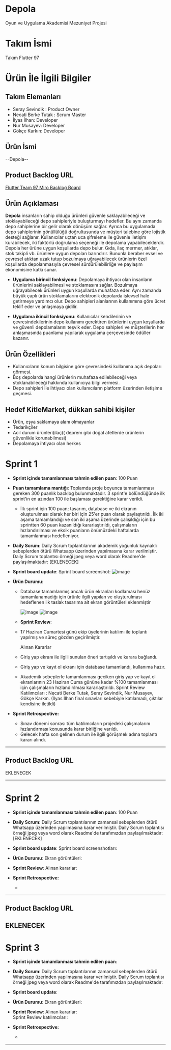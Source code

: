 # Depola
Oyun ve Uygulama Akademisi Mezuniyet Projesi

# **Takım İsmi**

Takım Flutter 97

# Ürün İle İlgili Bilgiler

## Takım Elemanları
- Seray Sevindik : Product Owner
- Necati Berke Tutak : Scrum Master
- İlyas İlhan: Developer
- Nur Musayev: Developer
- Gökçe Karkın: Developer

## Ürün İsmi

--Depola--

## Product Backlog URL

[Flutter Team 97 Miro Backlog Board](https://miro.com/app/board/uXjVM93CpDA=/)

## Ürün Açıklaması

  **Depola** insanların sahip olduğu ürünleri güvenle saklayabileceği ve stoklayabileceği depo sahipleriyle buluşturmayı  hedefler. Bu aynı zamanda depo sahiplerine bir gelir olarak dönüşüm sağlar.  Ayrıca bu uygulamada depo sahiplerinin gönüllülüğü doğrultusunda ve müşteri talebine göre lojistik desteği sağlanır. Kullanıcılar uçtan uca şifreleme ile güvenle iletişim kurabilecek, iki faktörlü doğrulama seçeneği ile depolama yapabileceklerdir. Depola her ürüne uygun koşullarda depo bulur. Gıda, ilaç mermer, atıklar, stok takipli vb. ürünlere uygun depoları barındırır. Bununla beraber evsel ve çevresel atıktan uzak tutup bozulmaya uğrayabilecek ürünlerin özel koşullarda depolanmasıyla çevresel sürdürülebilirliğe ve paylaşım ekonomisine katkı sunar. 
    
- **Uygulama birincil fonksiyonu**: Depolamaya ihtiyacı olan insanların ürünlerini saklayabilmesi ve stoklamasını sağlar. Bozulmaya uğrayabilecek ürünleri uygun koşullarda muhafaza eder. Aynı zamanda büyük çaplı ürün stoklamalarını elektronik depolarda işlevsel hale getirmeye yardımcı olur. Depo sahipleri alanlarının kullanımına göre ücret teklif eder ve anlaşmaya gidilir.

- **Uygulama ikincil fonksiyonu**: Kullanıcılar kendilerinin ve çevresindekilerinin depo kullanımı gerektiren ürünlerini uygun koşullarda ve güvenli depolamalarını teşvik eder. Depo sahipleri ve müşterilerin her anlaşmasında puanlama yapılarak uygulama çerçevesinde ödüller kazanır.

## Ürün Özellikleri
 - Kullanıcıların konum bilgisine göre çevresindeki kullanıma açık depoları görmesi.
 - Boş depolarda hangi ürünlerin muhafaza edilebileceği veya stoklanabileceği hakkında kullanıcıya bilgi vermesi.
 - Depo sahipleri ile  ihtiyacı olan kullanıcıların platform üzerinden iletişime geçmesi.



## Hedef KitleMarket, dükkan sahibi kişiler 
 - Ürün, eşya saklamaya alanı olmayanlar
 - Tedarikçiler 
 - Acil durum ürünleri(ilaç)( deprem gibi doğal afetlerde ürünlerin güvenlikle korunabilmesi)
 - Depolamaya ihtiyacı olan herkes


# Sprint 1

- **Sprint içinde tamamlanması tahmin edilen puan**: 100 Puan


- **Puan tamamlama mantığı**: Toplamda proje boyunca tamamlanması gereken 300 puanlık backlog bulunmaktadır. 3 sprint'e bölündüğünde ilk sprint'in en azından 100 ile başlaması gerektiğine karar verildi.

  - İlk sprint için 100 puan; tasarım, database ve iki ekranın oluşturulması olarak her biri için 25'er puan olarak paylaştırıldı. İlk iki aşama tamamlandığı ve son iki aşama üzerinde çalışıldığı için bu sprintten 60 puan kazanıldığı kararlaştırıldı, çalışmaların hızlandırılması ve eksik puanların önümüzdeki haftalarda tamamlanması hedefleniyor.


- **Daily Scrum**: Daily Scrum toplantılarının akademik yoğunluk kaynaklı sebeplerden ötürü Whatsapp üzerinden yapılmasına karar verilmiştir. Daily Scrum toplantısı örneği jpeg veya word olarak Readme'de paylaşılmaktadır: [EKLENECEK]

- **Sprint board update**: Sprint board screenshot: 
![image](https://github.com/berkettk/Depola/assets/85964864/1f0bd08b-eb50-4f0e-9496-75707189ba21)



- **Ürün Durumu**:
   - Database tamamlanmış ancak ürün ekranları kodlaması henüz tamamlanamadığı için ürünle ilgili yapılan ve oluşturulması hedeflenen ilk taslak tasarıma ait ekran görüntüleri eklenmiştir

      ![image](https://github.com/berkettk/Depola/assets/85964864/88012f0d-c70c-40b7-a732-abd29db56a06)
      ![image](https://github.com/berkettk/Depola/assets/85964864/418ebbba-fb4b-4653-8358-db3ac57a6f35)

  
  - **Sprint Review**:
   - 17 Haziran Cumartesi günü ekip üyelerinin katılımı ile toplantı yapılmış ve süreç gözden geçirilmiştir.

     Alınan Kararlar
   - Giriş yap ekranı ile ilgili sunulan öneri tartışıldı ve karara bağlandı.
   - Giriş yap ve kayıt ol ekranı için database tamamlandı, kullanıma hazır.
   - Akademik sebeplerle tamamlanması geciken giriş yap ve kayıt ol ekranlarının 23 Haziran Cuma gününe kadar %100 tamamlanması için çalışmaların hızlandırılması    kararlaştırıldı.
    Sprint Review Katılımcıları : Necati Berke Tutak, Seray Sevindik, Nur Musayev, Gökçe Karkın. (İlyas İlhan final sınavları sebebiyle katılamadı, çıktılar kendisine iletildi)
     
- **Sprint Retrospective:**
   - Sınav dönemi sonrası tüm katılımcıların projedeki çalışmalarını hızlandırması konusunda karar birliğine varıldı.
   - Gelecek hafta son gelinen durum ile ilgili görüşmek adına toplantı kararı alındı. 
 
---

## Product Backlog URL

EKLENECEK

---

# Sprint 2

- **Sprint içinde tamamlanması tahmin edilen puan**: 100 Puan

- **Daily Scrum**: Daily Scrum toplantılarının zamansal sebeplerden ötürü Whatsapp üzerinden yapılmasına karar verilmiştir. Daily Scrum toplantısı örneği jpeg veya word olarak Readme'de tarafımızdan paylaşılmaktadır: [EKLENECEK]

- **Sprint board update**: Sprint board screenshotları: 


- **Ürün Durumu**: Ekran görüntüleri:

- **Sprint Review**: 
Alınan kararlar: 

- **Sprint Retrospective:**

  - 


---

## Product Backlog URL

EKLENECEK
---

# Sprint 3

- **Sprint içinde tamamlanması tahmin edilen puan**:


- **Daily Scrum**: Daily Scrum toplantılarının zamansal sebeplerden ötürü Whatsapp üzerinden yapılmasına karar verilmiştir. Daily Scrum toplantısı örneği jpeg veya word olarak Readme'de tarafımızdan paylaşılmaktadır:

- **Sprint board update**: 


- **Ürün Durumu**: Ekran görüntüleri:



- **Sprint Review**: 
Alınan kararlar:  
Sprint Review katılımcıları:  

- **Sprint Retrospective:**

  - 


---
